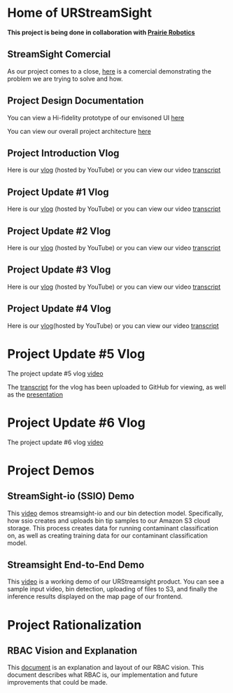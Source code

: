 # Home of URStreamSight
**This project is being done in collaboration with [Prairie Robotics](http://www.prairierobotics.com/)**

## StreamSight Comercial
As our project comes to a close, [here](https://youtu.be/Qv-Nojs-Al0) is a comercial demonstrating the problem we are trying to solve and how.

## Project Design Documentation
You can view a Hi-fidelity prototype of our envisoned UI [here](https://github.com/URStreamSight/URStreamSight.github.io/blob/master/Documentation/Hifi%20Prototype/Front%20End%20URStreamSight.pdf)

You can view our overall project architecture [here](https://github.com/URStreamSight/URStreamSight.github.io/blob/master/Documentation/Architecture/Overall%20Architecture.pdf)

## Project Introduction Vlog
Here is our [vlog](https://youtu.be/39VHr7tC7xA) (hosted by YouTube) or you can view our video [transcript](https://github.com/URStreamSight/URStreamSight.github.io/blob/master/Vlog%20Transcripts/2020-09-21%20Project%20Introduction%20Vlog.pdf)

## Project Update #1 Vlog
Here is our [vlog](https://youtu.be/8GEqlb1gqcg) (hosted by YouTube) or you can view our video [transcript](https://github.com/URStreamSight/URStreamSight.github.io/blob/master/Vlog%20Transcripts/2020-10-19%20Vlog%20Script.pdf)

## Project Update #2 Vlog
Here is our [vlog](https://www.youtube.com/watch?v=z5juMZGassc&feature=youtu.be) (hosted by YouTube) or you can view our video [transcript](https://github.com/URStreamSight/URStreamSight.github.io/blob/master/Vlog%20Transcripts/2020-11-16%20Vlog%20Script.pdf)

## Project Update #3 Vlog
Here is our [vlog](https://youtu.be/HCdGqYI7T_w) (hosted by YouTube) or you can view our video [transcript](https://github.com/URStreamSight/URStreamSight.github.io/blob/master/Vlog%20Transcripts/2020-12-14%20Vlog%20Script.pdf)

## Project Update #4 Vlog
Here is our [vlog](https://youtu.be/GGd6oA8uBCE)(hosted by YouTube) or you can view our video [transcript](https://github.com/URStreamSight/URStreamSight.github.io/blob/master/Vlog%20Transcripts/2021-02-04%20Vlog%20Script.pdf)

# Project Update #5 Vlog
The project update #5 vlog [video](https://youtu.be/F_COZzJo2E0)

The [transcript](https://github.com/URStreamSight/URStreamSight.github.io/blob/master/Vlog%20Transcripts/2021-03-18%20Vlog%20Script.pdf) for the vlog has been uploaded to GitHub for viewing, as well as the [presentation](https://github.com/URStreamSight/URStreamSight.github.io/blob/master/Vlog%20Transcripts/2021-03-18%20Vlog%20Presentation.pptx) 

# Project Update #6 Vlog
The project update #6 vlog [video](https://youtu.be/L6oKluYa36k)

# Project Demos
## StreamSight-io (SSIO) Demo
This [video](https://youtu.be/qqWzKBt7qy4) demos streamsight-io and our bin detection model. Specifically, how ssio creates and uploads bin tip samples to our Amazon S3 cloud storage. This process creates data for running contaminant classification on, as well as creating training data for our contaminant classification model.

## Streamsight End-to-End Demo
This [video](https://youtu.be/CYLs5wbPKI4) is a working demo of our URStreamsight product. You can see a sample input video, bin detection, uploading of files to S3, and finally the inference results displayed on the map page of our frontend.

# Project Rationalization
## RBAC Vision and Explanation
This [document](https://github.com/URStreamSight/URStreamSight.github.io/blob/master/Documentation/RBAC%20Vision%20and%20Justification.pdf) is an explanation and layout of our RBAC vision. This document describes what RBAC is, our implementation and future improvements that could be made.
